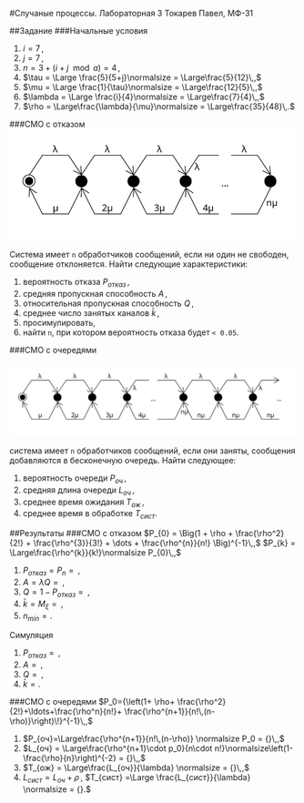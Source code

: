 #Случаные процессы. Лабораторная 3
Токарев Павел, МФ-31

##Задание
###Начальные условия
1. $i = 7\,,$
2. $j = 7\,,$
3. $n = 3 + (i+j \mod{a}) = 4\,,$
4. $\tau = \Large \frac{5}{5+j}\normalsize = \Large\frac{5}{12}\,,$
5. $\mu = \Large \frac{1}{\tau}\normalsize = \Large\frac{12}{5}\,,$
6. $\lambda = \Large \frac{i}{4}\normalsize = \Large\frac{7}{4}\,,$
7. $\rho = \Large\frac{\lambda}{\mu}\normalsize = \Large\frac{35}{48}\,.$

###СМО с отказом
![QS with Refuse](./qs_refuse.svg)

Система имеет `n` обработчиков сообщений, если ни один не свободен, сообщение отклоняется.
Найти следующие характеристики:
1. вероятность отказа $P_{отказ}\,,$
2. средняя пропускная способность $A\,,$
3. относительная пропускная способность $Q\,,$
4. среднее число занятых каналов $\bar{k}\,,$
5. просимулировать,
6. найти `n`, при котором вероятность отказа будет `< 0.05`.

###СМО с очередями

![QS with Queue](./qs_queue.svg)

система имеет `n` обработчиков сообщений, если они заняты, сообщения добавляются в бесконечную очередь.
Найти следующее:
1. вероятность очереди $P_{оч}\,,$
2. средняя длина очереди $L_{оч}\,,$
3. среднее время ожидания $T_{ож}\,,$
4. среднее время в обработке $T_{сист}.$

##Результаты
###СМО с отказом
$P_{0} = \Big(1 + \rho + \frac{\rho^2}{2!} + \frac{\rho^{3}}{3!} + \dots + \frac{\rho^{n}}{n!} \Big)^{-1}\,,$
 $P_{k} = \Large\frac{\rho^{k}}{k!}\normalsize P_{0}\,,$
1. $P_{отказ} = P_{n} = {}\,,$
2. $A = \lambda Q = {}\,,$
3. $Q = 1 - P_{отказ} = {}\,,$
4. $\bar{k} = M_{\xi} = {}\,,$
5. $n_{min} = {}.$

Симуляция
1. $P_{отказ} = {}\,,$
2. $A = {}\,,$
3. $Q = {}\,,$
4. $\bar{k} = {}.$

###СМО с очередями
$P_0={\left(1+ \rho+ \frac{\rho^2}{2!}+\ldots+\frac{\rho^n}{n!}+ \frac{\rho^{n+1}}{n!\,(n-\rho)}\right)\!}^{-1}\,,$
1. $P_{оч}=\Large\frac{\rho^{n+1}}{n!\,(n-\rho)} \normalsize P_0 = {}\,,$
2. $L_{оч} = \Large\frac{\rho^{n+1}\cdot p_0}{n\cdot n!}\normalsize\left(1-\frac{\rho}{n}\right)^{-2} = {}\,,$
3. $T_{ож} = \Large\frac{L_{оч}}{\lambda} \normalsize = {}\,,$
4. $L_{сист}= L_{оч}+\rho\,,$
   $T_{сист} =\Large \frac{L_{сист}}{\lambda} \normalsize = {}.$